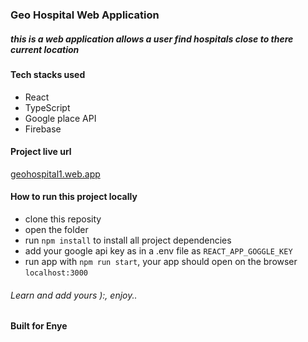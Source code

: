 ### Geo Hospital Web Application
##### this is a web application allows a user find hospitals close to there current location

#### Tech stacks used
- React
- TypeScript
- Google place API
- Firebase

#### Project live url
[geohospital1.web.app](https://geohospital1.web.app/)

#### How to run this project locally
- clone this reposity
- open the folder
- run `npm install` to install all project dependencies
- add your google api key as in a .env file as `REACT_APP_GOGGLE_KEY`
- run app with `npm run start`, your app should open on the browser `localhost:3000`




###### Learn and add yours ):, enjoy..

#### Built for Enye 